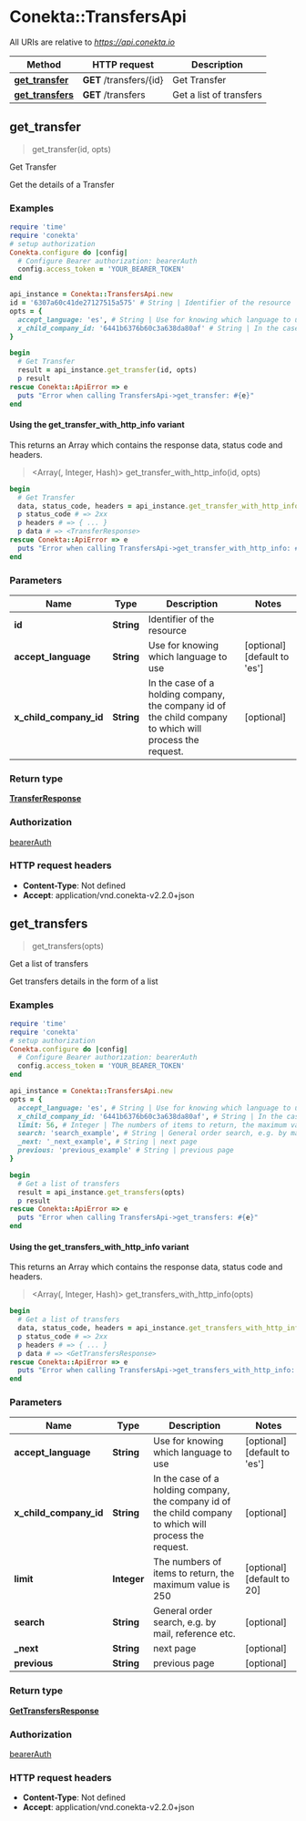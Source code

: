 # Conekta::TransfersApi

All URIs are relative to *https://api.conekta.io*

| Method | HTTP request | Description |
| ------ | ------------ | ----------- |
| [**get_transfer**](TransfersApi.md#get_transfer) | **GET** /transfers/{id} | Get Transfer |
| [**get_transfers**](TransfersApi.md#get_transfers) | **GET** /transfers | Get a list of transfers |


## get_transfer

> <TransferResponse> get_transfer(id, opts)

Get Transfer

Get the details of a Transfer

### Examples

```ruby
require 'time'
require 'conekta'
# setup authorization
Conekta.configure do |config|
  # Configure Bearer authorization: bearerAuth
  config.access_token = 'YOUR_BEARER_TOKEN'
end

api_instance = Conekta::TransfersApi.new
id = '6307a60c41de27127515a575' # String | Identifier of the resource
opts = {
  accept_language: 'es', # String | Use for knowing which language to use
  x_child_company_id: '6441b6376b60c3a638da80af' # String | In the case of a holding company, the company id of the child company to which will process the request.
}

begin
  # Get Transfer
  result = api_instance.get_transfer(id, opts)
  p result
rescue Conekta::ApiError => e
  puts "Error when calling TransfersApi->get_transfer: #{e}"
end
```

#### Using the get_transfer_with_http_info variant

This returns an Array which contains the response data, status code and headers.

> <Array(<TransferResponse>, Integer, Hash)> get_transfer_with_http_info(id, opts)

```ruby
begin
  # Get Transfer
  data, status_code, headers = api_instance.get_transfer_with_http_info(id, opts)
  p status_code # => 2xx
  p headers # => { ... }
  p data # => <TransferResponse>
rescue Conekta::ApiError => e
  puts "Error when calling TransfersApi->get_transfer_with_http_info: #{e}"
end
```

### Parameters

| Name | Type | Description | Notes |
| ---- | ---- | ----------- | ----- |
| **id** | **String** | Identifier of the resource |  |
| **accept_language** | **String** | Use for knowing which language to use | [optional][default to &#39;es&#39;] |
| **x_child_company_id** | **String** | In the case of a holding company, the company id of the child company to which will process the request. | [optional] |

### Return type

[**TransferResponse**](TransferResponse.md)

### Authorization

[bearerAuth](../README.md#bearerAuth)

### HTTP request headers

- **Content-Type**: Not defined
- **Accept**: application/vnd.conekta-v2.2.0+json


## get_transfers

> <GetTransfersResponse> get_transfers(opts)

Get a list of transfers

Get transfers details in the form of a list

### Examples

```ruby
require 'time'
require 'conekta'
# setup authorization
Conekta.configure do |config|
  # Configure Bearer authorization: bearerAuth
  config.access_token = 'YOUR_BEARER_TOKEN'
end

api_instance = Conekta::TransfersApi.new
opts = {
  accept_language: 'es', # String | Use for knowing which language to use
  x_child_company_id: '6441b6376b60c3a638da80af', # String | In the case of a holding company, the company id of the child company to which will process the request.
  limit: 56, # Integer | The numbers of items to return, the maximum value is 250
  search: 'search_example', # String | General order search, e.g. by mail, reference etc.
  _next: '_next_example', # String | next page
  previous: 'previous_example' # String | previous page
}

begin
  # Get a list of transfers
  result = api_instance.get_transfers(opts)
  p result
rescue Conekta::ApiError => e
  puts "Error when calling TransfersApi->get_transfers: #{e}"
end
```

#### Using the get_transfers_with_http_info variant

This returns an Array which contains the response data, status code and headers.

> <Array(<GetTransfersResponse>, Integer, Hash)> get_transfers_with_http_info(opts)

```ruby
begin
  # Get a list of transfers
  data, status_code, headers = api_instance.get_transfers_with_http_info(opts)
  p status_code # => 2xx
  p headers # => { ... }
  p data # => <GetTransfersResponse>
rescue Conekta::ApiError => e
  puts "Error when calling TransfersApi->get_transfers_with_http_info: #{e}"
end
```

### Parameters

| Name | Type | Description | Notes |
| ---- | ---- | ----------- | ----- |
| **accept_language** | **String** | Use for knowing which language to use | [optional][default to &#39;es&#39;] |
| **x_child_company_id** | **String** | In the case of a holding company, the company id of the child company to which will process the request. | [optional] |
| **limit** | **Integer** | The numbers of items to return, the maximum value is 250 | [optional][default to 20] |
| **search** | **String** | General order search, e.g. by mail, reference etc. | [optional] |
| **_next** | **String** | next page | [optional] |
| **previous** | **String** | previous page | [optional] |

### Return type

[**GetTransfersResponse**](GetTransfersResponse.md)

### Authorization

[bearerAuth](../README.md#bearerAuth)

### HTTP request headers

- **Content-Type**: Not defined
- **Accept**: application/vnd.conekta-v2.2.0+json


